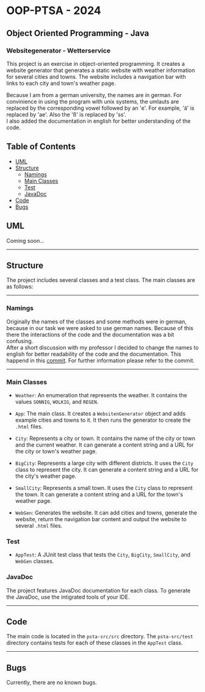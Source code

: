# OOP-PTSA - 2024
## Object Oriented Programming - Java
### Websitegenerator - Wetterservice

This project is an exercise in object-oriented programming. It creates a website generator that generates a static website with weather information for several cities and towns. The website includes a navigation bar with links to each city and town's weather page.

Because I am from a german university, the names are in german. For convinience in using the program with unix systems, the umlauts are replaced by the corresponding vowel followed by an 'e'. For example, 'ä' is replaced by 'ae'. Also the 'ß' is replaced by 'ss'.  
I also added the documentation in english for better understanding of the code.

## Table of Contents

- [UML](#uml)
- [Structure](#structure)
  - [Namings](#namings)
  - [Main Classes](#main-classes)
  - [Test](#test)
  - [JavaDoc](#javadoc)
- [Code](#code)
- [Bugs](#Bugs)

## UML

Coming soon...

***
## Structure

The project includes several classes and a test class. The main classes are as follows:
***
### Namings

Originally the names of the classes and some methods were in german, because in our task we were asked to use german names. Because of this there the interactions of the code and the documentation was a bit confusing.  
After a short discussion with my professor I decided to change the names to english for better readability of the code and the documentation.
This happend in this [commit](e49b4e8501084a80341b9765d2deb5d21f0f9400). For further information please refer to the commit.
***
### Main Classes

- `Weather`: An enumeration that represents the weather. It contains the values `SONNIG`, `WOLKIG`, and `REGEN`.

- `App`: The main class. It creates a `WebsitenGenerator` object and adds example cities and towns to it. It then runs the generator to create the `.html` files.

- `City`: Represents a city or town. It contains the name of the city or town and the current weather. It can generate a content string and a URL for the city or town's weather page.

- `BigCity`: Represents a large city with different districts. It uses the `City` class to represent the city. It can generate a content string and a URL for the city's weather page.

- `SmallCity`: Represents a small town. It uses the `City` class to represent the town. It can generate a content string and a URL for the town's weather page.

- `WebGen`: Generates the website. It can add cities and towns, generate the website, return the navigation bar content and output the website to several `.html` files.

### Test

- `AppTest`: A JUnit test class that tests the `City`, `BigCity`, `SmallCity`, and `WebGen` classes.

### JavaDoc
The project features JavaDoc documentation for each class. To generate the JavaDoc, use the intigrated tools of your IDE.

***
## Code

The main code is located in the `psta-src/src` directory. The `psta-src/test` directory contains tests for each of these classes in the `AppTest` class.
***
## Bugs
Currently, there are no known bugs.
